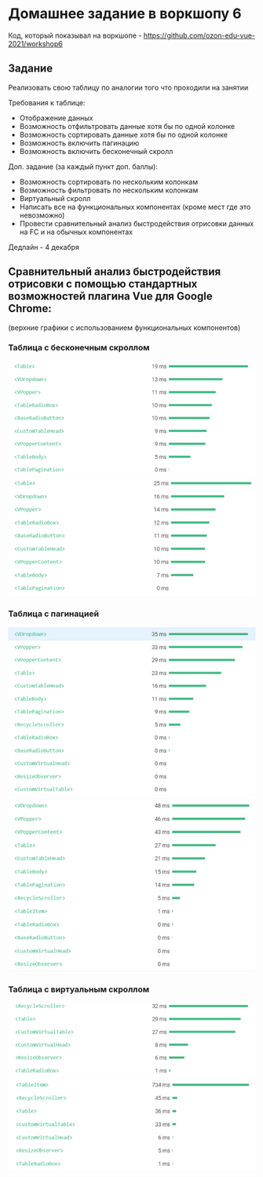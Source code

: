 # Домашнее задание в воркшопу 6
Код, который показывал на воркшопе - https://github.com/ozon-edu-vue-2021/workshop6

## Задание
Реализовать свою таблицу по аналогии того что проходили на занятии

Требования к таблице: 
- Отображение данных
- Возможность отфильтровать данные хотя бы по одной колонке
- Возможность сортировать данные хотя бы по одной колонке
- Возможность включить пагинацию
- Возможность включить бесконечный скролл

Доп. задание (за каждый пункт доп. баллы):
- Возможность сортировать по нескольким колонкам
- Возможность фильтровать по нескольким колонкам
- Виртуальный скролл
- Написать все на функциональных компонентах (кроме мест где это невозможно)
- Провести сравнительный анализ быстродействия отрисовки данных на FC и на обычных компонентах

Дедлайн - 4 декабря

## Сравнительный анализ быстродействия отрисовки с помощью стандартных возможностей плагина Vue для Google Chrome:

(верхние графики с использованием функциональных компонентов)

### Таблица с бесконечным скроллом

![Скролл с функциональными компонентами](./src/assets/charts/scroll__function.png)
![Скролл без функциональных компонентов](./src/assets/charts/scroll.png)

### Таблица с пагинацией

![Пагинация с функциональными компонентами](./src/assets/charts/pagination__function.png)
![Пагинация без функциональных компонентов](./src/assets/charts/pagination.png)

### Таблица с виртуальным скроллом

![Виртуальный скролл с функциональными компонентами](./src/assets/charts/virtual__function.png)
![Виртуальный скролл без функциональных компонентов](./src/assets/charts/virtual.png)